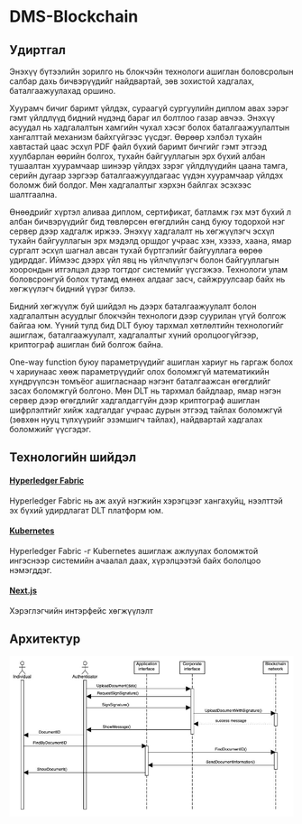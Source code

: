 # DMS-Blockchain

## Удиртгал
Энэхүү бүтээлийн зорилго нь блокчэйн технологи ашиглан боловсролын салбар дахь бичвэрүүдийг найдвартай, зөв зохистой хадгалах, баталгаажуулахад оршино. 

Хуурамч бичиг баримт үйлдэх, сураагүй сургуулийн диплом авах зэрэг гэмт үйлдлүүд бидний нүдэнд бараг ил болтлоо газар авчээ. Энэхүү асуудал нь хадгалалтын хамгийн чухал хэсэг болох баталгаажуулалтын хангалттай механизм байхгүйгээс үүсдэг. Өөрөөр хэлбэл тухайн хавтастай цаас эсхүл PDF файл бүхий баримт бичгийг гэмт этгээд хуулбарлан өөрийн болгох, тухайн байгууллагын эрх бүхий албан тушаалтан хуурамчаар шинээр үйлдэх зэрэг үйлдлүүдийн цаана тамга, серийн дугаар зэргээр баталгаажуулдагаас үүдэн хуурамчаар үйлдэх боломж бий болдог. Мөн хадгалалтыг хэрхэн байлгах эсэхээс шалтгаална.

Өнөөдрийг хүртэл аливаа диплом, сертификат, батламж гэх мэт бүхий л албан бичвэрүүдийг бид төвлөрсөн өгөгдлийн санд буюу тодорхой нэг сервер дээр хадгалж иржээ. Энэхүү хадгалалт нь хөгжүүлэгч эсхүл тухайн байгууллагын эрх мэдэлд оршдог учраас хэн, хэзээ, хаана, ямар сургалт эсхүл шагнал авсан тухай бүртгэлийг байгууллага өөрөө удирддаг. Иймээс дээрх үйл явц нь үйлчлүүлэгч болон байгууллагын хоорондын итгэлцэл дээр тогтдог системийг үүсгэжээ. Технологи улам боловсронгуй болох тутамд өмнөх алдааг засч, сайжруулсаар байх нь хөгжүүлэгч бидний үүрэг билээ.

Бидний хөгжүүлж буй шийдэл нь дээрх баталгаажуулалт болон хадгалалтын асуудлыг блокчэйн технологи дээр суурилан үгүй болгож байгаа юм. Үүний тулд бид DLT буюу тархмал хөтлөлтийн технологийг ашиглаж, баталгаажуулалт, хадгалалтыг хүний оролцоогүйгээр, криптограф ашиглан бий болгож байна. 

One-way function буюу параметрүүдийг ашиглан хариуг нь гаргаж болох ч хариунаас хөөж параметрүүдийг олох боломжгүй математикийн хүндрүүлсэн томъёог ашигласнаар нэгэнт баталгаажсан өгөгдлийг засах боломжгүй болгоно. Мөн DLT нь тархмал байдлаар, ямар нэгэн сервер дээр өгөгдлийг хадгалдаггүйн дээр криптограф ашиглан шифрлэлтийг хийж хадгалдаг учраас дурын этгээд тайлах боломжгүй (зөвхөн нууц түлхүүрийг эзэмшигч тайлах), найдвартай хадгалах боломжийг үүсгэдэг.

## Технологийн шийдэл

#### [Hyperledger Fabric](https://hyperledger-fabric.readthedocs.io/en/release-2.5)

Hyperledger Fabric нь аж ахуй нэгжийн хэрэгцээг хангахуйц, нээлттэй эх бүхий удирдлагат DLT платформ юм.

#### [Kubernetes](https://kubernetes.io/docs/home/)
Hyperledger Fabric -г Kubernetes ашиглаж ажлуулах боломжтой ингэснээр системийн ачаалал даах, хүрэлцээтэй байх бололцоо нэмэгддэг.

#### [Next.js](https://nextjs.org/)
Хэрэглэгчийн интэрфейс хөгжүүлэлт

## Архитектур

![Architecture](https://raw.githubusercontent.com/DiverseSolutions/DMS-Blockchain/main/images/architecture.jpg)
